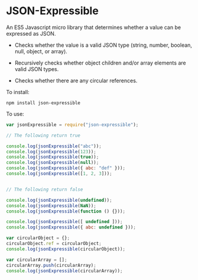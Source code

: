 # JSON-Expressible

An ES5 Javascript micro library that determines whether a value can be expressed
as JSON.

- Checks whether the value is a valid JSON type (string, number, boolean, null,
  object, or array).

- Recursively checks whether object children and/or array elements are valid
  JSON types.

- Checks whether there are any circular references.

To install:

```shell
npm install json-expressible
```

To use:

```Javascript
var jsonExpressible = require("json-expressible");

// The following return true

console.log(jsonExpressible("abc"));
console.log(jsonExpressible(123));
console.log(jsonExpressible(true));
console.log(jsonExpressible(null));
console.log(jsonExpressible({ abc: "def" }));
console.log(jsonExpressible([1, 2, 3]));


// The following return false

console.log(jsonExpressible(undefined));
console.log(jsonExpressible(NaN));
console.log(jsonExpressible(function () {}));

console.log(jsonExpressible([ undefined ]));
console.log(jsonExpressible({ abc: undefined }));

var circularObject = {};
circularObject.ref = circularObject;
console.log(jsonExpressible(circularObject));

var circularArray = [];
circularArray.push(circularArray);
console.log(jsonExpressible(circularArray));
```
